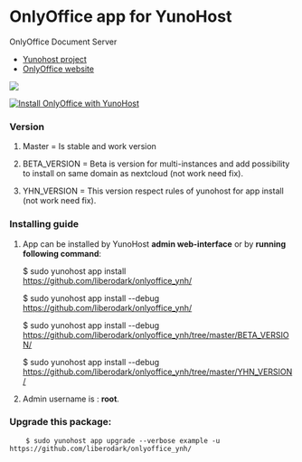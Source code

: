 # OnlyOffice app for YunoHost
OnlyOffice Document Server

- [Yunohost project](https://yunohost.org)
- [OnlyOffice website](https://www.onlyoffice.com)

![](http://kaosenlared.net/wp-content/uploads/2016/10/onlyoffyce-2.jpg)


[![Install OnlyOffice with YunoHost](https://install-app.yunohost.org/install-with-yunohost.png)](https://install-app.yunohost.org/?app=onlyoffice)

### Version

1. Master = Is stable and work version

2. BETA_VERSION = Beta is version for multi-instances and add possibility to install on same domain as nextcloud (not work need fix).

3. YHN_VERSION = This version respect rules of yunohost for app install (not work need fix).

### Installing guide

 1. App can be installed by YunoHost **admin web-interface** or by **running following command**:

       $ sudo yunohost app install https://github.com/liberodark/onlyoffice_ynh/
         
       $ sudo yunohost app install --debug https://github.com/liberodark/onlyoffice_ynh/
        
       $ sudo yunohost app install --debug https://github.com/liberodark/onlyoffice_ynh/tree/master/BETA_VERSION/
        
       $ sudo yunohost app install --debug https://github.com/liberodark/onlyoffice_ynh/tree/master/YHN_VERSION/
         
 1. Admin username is : **root**.
 
### Upgrade this package:

        $ sudo yunohost app upgrade --verbose example -u https://github.com/liberodark/onlyoffice_ynh/


